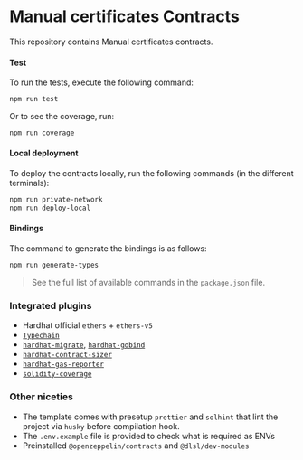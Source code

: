 # Manual certificates Contracts

This repository contains Manual certificates contracts.


#### Test

To run the tests, execute the following command:

```bash
npm run test
```

Or to see the coverage, run:

```bash
npm run coverage
```

#### Local deployment

To deploy the contracts locally, run the following commands (in the different terminals):

```bash
npm run private-network
npm run deploy-local
```

#### Bindings

The command to generate the bindings is as follows:

```bash
npm run generate-types
```

> See the full list of available commands in the `package.json` file.

### Integrated plugins

- Hardhat official `ethers` + `ethers-v5`
- [`Typechain`](https://www.npmjs.com/package/@typechain/hardhat)
- [`hardhat-migrate`](https://www.npmjs.com/package/@dlsl/hardhat-migrate), [`hardhat-gobind`](https://www.npmjs.com/package/@dlsl/hardhat-gobind)
- [`hardhat-contract-sizer`](https://www.npmjs.com/package/hardhat-contract-sizer)
- [`hardhat-gas-reporter`](https://www.npmjs.com/package/hardhat-gas-reporter)
- [`solidity-coverage`](https://www.npmjs.com/package/solidity-coverage)

### Other niceties

- The template comes with presetup `prettier` and `solhint` that lint the project via `husky` before compilation hook.
- The `.env.example` file is provided to check what is required as ENVs
- Preinstalled `@openzeppelin/contracts` and `@dlsl/dev-modules`
